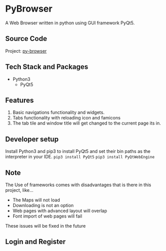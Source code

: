 # PyBrowser

A Web Browser written in python using GUI framework PyQt5.

## Source Code

Project: [py-browser](https://github.com/RoshanRajcmd/py-browser)

## Tech Stack and Packages

* Python3
  * PyQt5

## Features

1. Basic navigations functionality and widgets.
2. Tabs functionality with reloading icon and famicons
3. The tab tile and window title will get changed to the current page its in.

## Developer setup

Install Python3 and pip3 to install PyQt5 and set their bin paths as the interpreter in your IDE.
`pip3 install PyQt5`
`pip3 install PyQtWebEngine`

## Note

The Use of frameworks comes with disadvantages that is there in this project, like...

* The Maps will not load
* Downloading is not an option
* Web pages with advanced layout will overlap
* Font import of web pages will fail


These issues will be fixed in the future
## Login and Register

